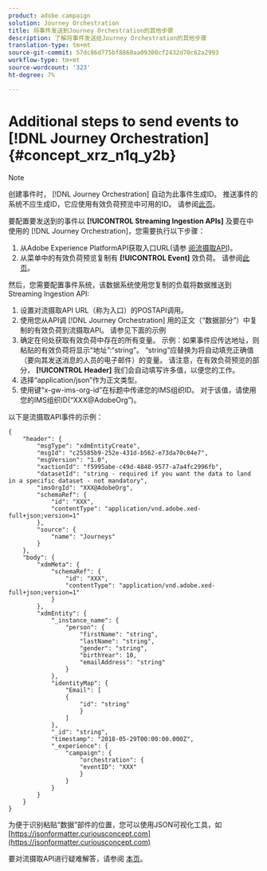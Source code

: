```yaml
---
product: adobe campaign
solution: Journey Orchestration
title: 将事件发送到Journey Orchestration的其他步骤
description: 了解将事件发送给Journey Orchestration的其他步骤
translation-type: tm+mt
source-git-commit: 57dc86d775bf8860aa09300cf2432d70c62a2993
workflow-type: tm+mt
source-wordcount: '323'
ht-degree: 7%

---
```




# Additional steps to send events to [!DNL Journey Orchestration] {#concept_xrz_n1q_y2b}

>[!NOTE]
>
>创建事件时， [!DNL Journey Orchestration] 自动为此事件生成ID。 推送事件的系统不应生成ID，它应使用有效负荷预览中可用的ID。 请参阅[此页](../event/previewing-the-payload.md)。

要配置要发送到的事件以 **[!UICONTROL Streaming Ingestion APIs]** 及要在中使用的 [!DNL Journey Orchestration]，您需要执行以下步骤：

1. 从Adobe Experience PlatformAPI获取入口URL(请参 [阅流摄取API](https://docs.adobe.com/content/help/zh-Hans/experience-platform/ingestion/streaming/overview.html))。
1. 从菜单中的有效负荷预览复制有 **[!UICONTROL Event]** 效负荷。 请参阅[此页](../event/defining-the-payload-fields.md)。

然后，您需要配置事件系统，该数据系统使用您复制的负载将数据推送到Streaming Ingestion API:

1. 设置对流摄取API URL（称为入口）的POSTAPI调用。
1. 使用您从API调 [!DNL Journey Orchestration] 用的正文（“数据部分”）中复制的有效负荷到流摄取API。 请参见下面的示例
1. 确定在何处获取有效负荷中存在的所有变量。 示例：如果事件应传达地址，则粘贴的有效负荷将显示“地址”:“string”。 “string”应替换为将自动填充正确值（要向其发送消息的人员的电子邮件）的变量。 请注意，在有效负荷预览的部分， **[!UICONTROL Header]** 我们会自动填写许多值，以便您的工作。
1. 选择“application/json”作为正文类型。
1. 使用键“x-gw-ims-org-id”在标题中传递您的IMS组织ID。 对于该值，请使用您的IMS组织ID(“XXX@AdobeOrg”)。

以下是流摄取API事件的示例：

```
{
    "header": {
        "msgType": "xdmEntityCreate",
        "msgId": "c25585b9-252e-431d-b562-e73da70c04e7",
        "msgVersion": "1.0",
        "xactionId": "f5995abe-c49d-4848-9577-a7a4fc2996fb",
        "datasetId": "string - required if you want the data to land in a specific dataset - not mandatory",
        "imsOrgId": "XXX@AdobeOrg",
        "schemaRef": {
            "id": "XXX",
            "contentType": "application/vnd.adobe.xed-full+json;version=1"
        },
        "source": {
            "name": "Journeys"
        }
    },
    "body": {
        "xdmMeta": {
            "schemaRef": {
                "id": "XXX",
                "contentType": "application/vnd.adobe.xed-full+json;version=1"
            }
        },
        "xdmEntity": {
            "_instance_name": {
                "person": {
                    "firstName": "string",
                    "lastName": "string",
                    "gender": "string",
                    "birthYear": 10,
                    "emailAddress": "string"
                }
            },
            "identityMap": {
                "Email": [
                {
                    "id": "string"
                    }
                ]
            },
            "_id": "string",
            "timestamp": "2018-05-29T00:00:00.000Z",
            "_experience": {
                "campaign": {
                    "orchestration": {
                    "eventID": "XXX"
                    }
                }
            }
        }
    }
}
```

为便于识别粘贴“数据”部件的位置，您可以使用JSON可视化工具，如 [https://jsonformatter.curiousconcept.com](https://jsonformatter.curiousconcept.com)

要对流摄取API进行疑难解答，请参阅 [本页](https://docs.adobe.com/content/help/zh-Hans/experience-platform/ingestion/streaming/troubleshooting.html)。
